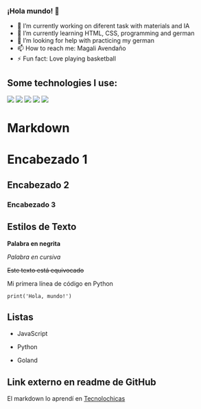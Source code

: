 ### ¡Hola mundo! 👋


- 🔭 I’m currently working on diferent task with materials and IA
- 🌱 I’m currently learning HTML, CSS, programming and german
- 🤔 I’m looking for help with practicing my german
- 📫 How to reach me: Magali Avendaño
- ⚡ Fun fact: Love playing basketball 


## Some technologies I use: 
<img src="https://img.shields.io/badge/HTML5-E34F26?style=for-the-badge&logo=html5&logoColor=white" />
<img src="https://img.shields.io/badge/CSS3-1572B6?style=for-the-badge&logo=css3&logoColor=white" />
<img src="https://img.shields.io/badge/JavaScript-323330?style=for-the-badge&logo=javascript&logoColor=F7DF1E" />
<img src="https://img.shields.io/badge/LaTeX-47A141?style=for-the-badge&logo=LaTeX&logoColor=white" />
<img src="https://img.shields.io/badge/Python-FFD43B?style=for-the-badge&logo=python&logoColor=blue" />

<!--https://github.com/alexandresanlim/Badges4-README.md-Profile -->


# Markdown

# Encabezado 1
## Encabezado 2
### Encabezado 3

## Estilos de Texto 

**Palabra en negrita**

*Palabra en cursiva*

~~Este texto está equivocado~~

Mi primera línea de código en Python
```
print('Hola, mundo!')
```

## Listas 

 - JavaScript

 * Python

 + Goland

   
## Link externo en readme de GitHub

El markdown lo aprendí en [Tecnolochicas](https://tecnolochicas.mx/)



